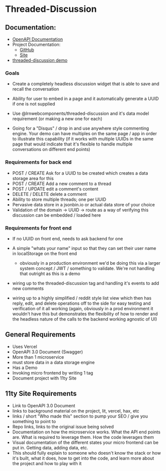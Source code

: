# Threaded-Discussion

## Documentation:
- [OpenAPI Documentation](https://da-penguins.stoplight.io/docs/threaded-discussion/YXBpOjI4MTkzNA-threaded-discussion-api) 
- Project Documentation:
  - [GitHub](https://github.com/Da-Penguins/threaded-discussion-docs)
  - [Site](https://da-penguins.github.io/threaded-discussion-docs/)
- [threaded-discussion demo](http://threaded-discussion.vercel.app/)

### Goals

- Create a completely headless discussion widget that is able to save and recall the conversation
    
- Ability for user to embed in a page and it automatically generate a UUID if one is not supplied

- Use @lrnwebcomponents/threaded-discussion and it's data model requirement (or making a new one for each)

- Going for a "Disqus" / drop in and use anywhere style commenting engine. Your demo can have multiples on the same page / app in order to illustrate this capability (if it works with multiple UUIDs in the same page that would indicate that it's flexible to handle multiple conversations on different end points)

### Requirements for back end
- POST / CREATE Ask for a UUID to be created which creates a data storage area for this
- POST / CREATE Add a new comment to a thread
- POST / UPDATE edit a comment's content
- DELETE / DELETE delete a comment
- Ability to store multiple threads; one per UUID
- Pervasive data store in a jsonbin.io or actual data store of your choice
- Validation of the domain -> UUID -> route as a way of verifying this discussion can be embedded / loaded here

### Requirements for front end

- If no UUID on front end, needs to ask backend for one
- A simple "whats your name" input so that they can set their user name in localStorage on the front end
    - obviously in a production environment we'd be doing this via a larger system concept / JWT / something to validate. We're not handling that outright as this is a demo
- wiring up to the threaded-discussion tag and handling it's events to add new comments
    
- wiring up to a highly simplified / reddit style list view which then has reply, edit, and delete operations off to the side for easy testing and verification of it all working (again, obviously in a prod environment it wouldn't have this but demonstrates the flexibility of how to render and the headless nature of the calls to the backend working agnostic of UI)




## General Requirements
- Uses Vercel 
- OpenAPI 3.0 Document (Swagger)
- More than 1 microservice
- must store data in a data storage engine
- Has a Demo
- Invoking micro frontend by writing 1 tag
- Document project with 11ty Site

## 11ty Site Requirements
- Link to OpenAPI 3.0 Document
- links to background material on the project, lit, vercel, hax, etc
- links / short "Who made this" section to pump your SEO / give you something to point to
- Repo links, links to the original issue being solved
- Documentation on how the microservice works. What the API end points are. What is required to leverage them. How the code leverages them
- Visual documentation of the different states your micro frontend can be put in. Getting data, adding data, etc.
- This should fully explain to someone who doesn't know the stack or how it's built, what it does, how to get into the code, and learn more about the project and how to play with it 
